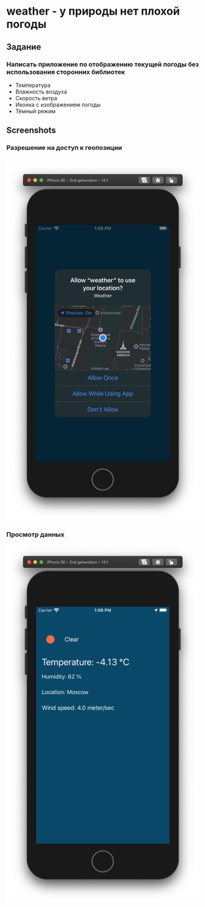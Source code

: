 # weather - у природы нет плохой погоды

## Задание
### Написать приложение по отображению текущей погоды без использования сторонних библиотек
+ Температура
+ Влажность воздуха
+ Скорость ветра
+ Иконка с изображением погоды
+ Тёмный режим
## Screenshots
### Разрешение на доступ к геопозиции
![image](screenshots/1.png)
-------------------------
### Просмотр данных
![image](screenshots/2.png)
